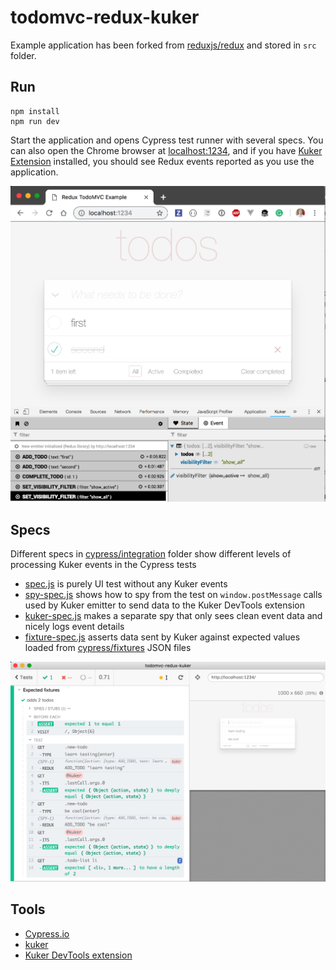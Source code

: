 # todomvc-redux-kuker

Example application has been forked from [reduxjs/redux](https://github.com/reduxjs/redux/tree/master/examples/todomvc) and stored in `src` folder.

## Run

```shell
npm install
npm run dev
```

Start the application and opens Cypress test runner with several specs. You can also open the Chrome browser at [localhost:1234](http://localhost:1234), and if you have [Kuker Extension][kuker-extension] installed, you should see Redux events reported as you use the application.

![Kuker extension](images/kuker-extension-in-action.png)

## Specs

Different specs in [cypress/integration](cypress/integration) folder show different levels of processing Kuker events in the Cypress tests

- [spec.js](cypress/integration/spec.js) is purely UI test without any Kuker events
- [spy-spec.js](cypress/integration/spy-spec.js) shows how to spy from the test on `window.postMessage` calls used by Kuker emitter to send data to the Kuker DevTools extension
- [kuker-spec.js](cypress/integration/kuker-spec.js) makes a separate spy that only sees clean event data and nicely logs event details
- [fixture-spec.js](cypress/integration/fixture-spec.js) asserts data sent by Kuker against expected values loaded from [cypress/fixtures](cypress/fixtures) JSON files

![Typical Cypress test](images/cy-test.png)

## Tools

- [Cypress.io](https://www.cypress.io)
- [kuker](https://github.com/krasimir/kuker)
- [Kuker DevTools extension][kuker-extension]

[kuker-extension]: https://chrome.google.com/webstore/detail/kuker/glgnienmpgmfpkigngkmieconbnkmlcn
